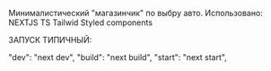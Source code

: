 Минималистический "магазинчик" по выбру авто.
Использовано:
NEXTJS
TS
Tailwid
Styled components


ЗАПУСК ТИПИЧНЫЙ:

"dev": "next dev",
"build": "next build",
"start": "next start",
